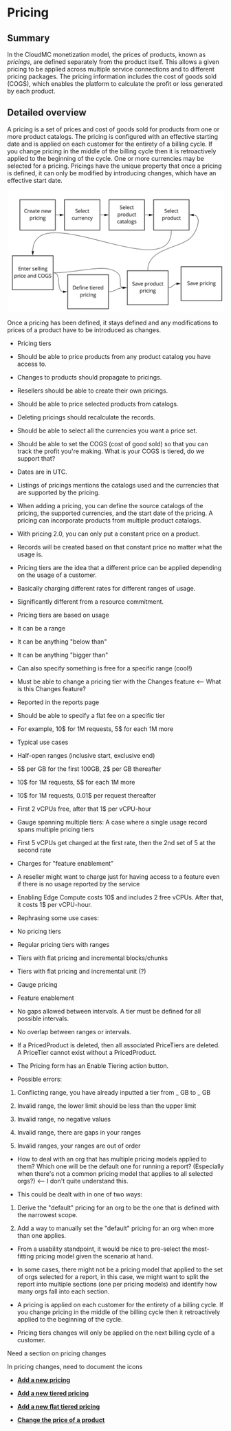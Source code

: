 # Pricing

## Summary

In the CloudMC monetization model, the prices of products, known as *pricings*, are defined separately from the product itself. This allows a given pricing to be applied across multiple service connections and to different pricing packages. The pricing information includes the cost of goods sold \(COGS\), which enables the platform to calculate the profit or loss generated by each product.

## Detailed overview

A pricing is a set of prices and cost of goods sold for products from one or more product catalogs. The pricing is configured with an effective starting date and is applied on each customer for the entirety of a billing cycle. If you change pricing in the middle of the billing cycle then it is retroactively applied to the beginning of the cycle. One or more currencies may be selected for a pricing. Pricings have the unique property that once a pricing is defined, it can only be modified by introducing changes, which have an effective start date.

![Simplified pricing workflow diagram](Monetization%20model%20-%20Frame%204.jpg "Simplified pricing workflow")

Once a pricing has been defined, it stays defined and any modifications to prices of a product have to be introduced as changes.

- Pricing tiers

- Should be able to price products from any product catalog you have access to.

- Changes to products should propagate to pricings.

- Resellers should be able to create their own pricings.

- Should be able to price selected products from catalogs.

- Deleting pricings should recalculate the records.

- Should be able to select all the currencies you want a price set.

- Should be able to set the COGS \(cost of good sold\) so that you can track the profit you're making. What is your COGS is tiered, do we support that?

- Dates are in UTC.

- Listings of pricings mentions the catalogs used and the currencies that are supported by the pricing.

- When adding a pricing, you can define the source catalogs of the pricing, the supported currencies, and the start date of the pricing. A pricing can incorporate products from multiple product catalogs.

- With pricing 2.0, you can only put a constant price on a product.

- Records will be created based on that constant price no matter what the usage is.

- Pricing tiers are the idea that a different price can be applied depending on the usage of a customer.

- Basically charging different rates for different ranges of usage.

- Significantly different from a resource commitment.

- Pricing tiers are based on usage

- It can be a range

- It can be anything "below than"

- It can be anything "bigger than"

- Can also specify something is free for a specific range \(cool!\)

- Must be able to change a pricing tier with the Changes feature <-- What is this Changes feature?

- Reported in the reports page

- Should be able to specify a flat fee on a specific tier

- For example, 10$ for 1M requests, 5$ for each 1M more

- Typical use cases

- Half-open ranges \(inclusive start, exclusive end\)

- 5$ per GB for the first 100GB, 2$ per GB thereafter

- 10$ for 1M requests, 5$ for each 1M more

- 10$ for 1M requests, 0.01$ per request thereafter

- First 2 vCPUs free, after that 1$ per vCPU-hour

- Gauge spanning multiple tiers: A case where a single usage record spans multiple pricing tiers

- First 5 vCPUs get charged at the first rate, then the 2nd set of 5 at the second rate

- Charges for "feature enablement"

- A reseller might want to charge just for having access to a feature even if there is no usage reported by the service

- Enabling Edge Compute costs 10$ and includes 2 free vCPUs. After that, it costs 1$ per vCPU-hour.

- Rephrasing some use cases:

- No pricing tiers

- Regular pricing tiers with ranges

- Tiers with flat pricing and incremental blocks/chunks

- Tiers with flat pricing and incremental unit \(?\)

- Gauge pricing

- Feature enablement

- No gaps allowed between intervals. A tier must be defined for all possible intervals.

- No overlap between ranges or intervals.

- If a PricedProduct is deleted, then all associated PriceTiers are deleted. A PriceTier cannot exist without a PricedProduct.

- The Pricing form has an Enable Tiering action button.

- Possible errors:

1. Conflicting range, you have already inputted a tier from \_ GB to \_ GB

1. Invalid range, the lower limit should be less than the upper limit

1. Invalid range, no negative values

1. Invalid range, there are gaps in your ranges

1. Invalid ranges, your ranges are out of order

- How to deal with an org that has multiple pricing models applied to them? Which one will be the default one for running a report? \(Especially when there's not a common pricing model that applies to all selected orgs?\) <-- I don't quite understand this.

- This could be dealt with in one of two ways:

1. Derive the "default" pricing for an org to be the one that is defined with the narrowest scope.

1. Add a way to manually set the "default" pricing for an org when more than one applies.

- From a usability standpoint, it would be nice to pre-select the most-fitting pricing model given the scenario at hand.

- In some cases, there might not be a pricing model that applied to the set of orgs selected for a report, in this case, we might want to split the report into multiple sections \(one per pricing models\) and identify how many orgs fall into each section.

- A pricing is applied on each customer for the entirety of a billing cycle. If you change pricing in the middle of the billing cycle then it retroactively applied to the beginning of the cycle.

- Pricing tiers changes will only be applied on the next billing cycle of a customer.

Need a section on pricing changes

In pricing changes, need to document the icons

-   **[Add a new pricing](add_a_pricing.md#)**  

-   **[Add a new tiered pricing](add_a_new_tiered_pricing.md#)**  

-   **[Add a new flat tiered pricing](add_a_new_flat_tiered_pricing.md#)**  

-   **[Change the price of a product](change_the_price_of_a_product.md#)**  


